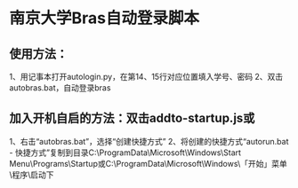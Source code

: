 南京大学Bras自动登录脚本
===================================

使用方法：
-----------------------------------
1、用记事本打开autologin.py，在第14、15行对应位置填入学号、密码
2、双击autobras.bat，自动登录bras
  
加入开机自启的方法：双击addto-startup.js或
-----------------------------------
1、右击“autobras.bat”，选择“创建快捷方式”
2、将创建的快捷方式“autorun.bat - 快捷方式”复制到目录C:\ProgramData\Microsoft\Windows\Start Menu\Programs\Startup或C:\ProgramData\Microsoft\Windows\「开始」菜单\程序\启动下